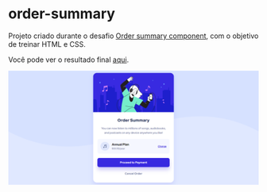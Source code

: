 # order-summary

Projeto criado durante o desafio [Order summary component](https://www.frontendmentor.io/challenges/order-summary-component-QlPmajDUj), com o objetivo de treinar HTML e CSS.

Você pode ver o resultado final [aqui](https://jessicalorenzon.github.io/order-summary/).

![order-summary](order-summary.png)